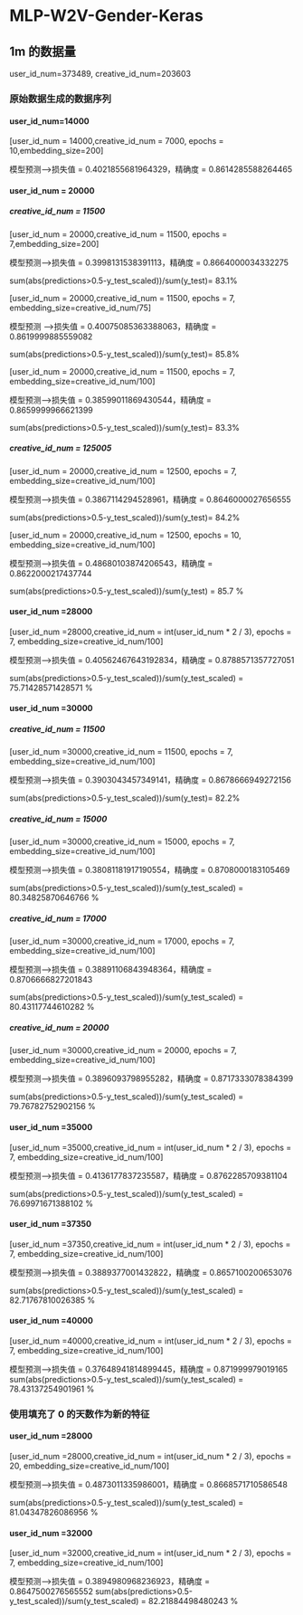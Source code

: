 # MLP-W2V-Gender-Keras

## 1m 的数据量

user_id_num=373489, creative_id_num=203603

### 原始数据生成的数据序列

#### user_id_num=14000

[user_id_num = 14000,creative_id_num = 7000, epochs = 10,embedding_size=200]

模型预测-->损失值 = 0.4021855681964329，精确度 = 0.8614285588264465

#### user_id_num = 20000

##### creative_id_num = 11500

<!-- NOTE:creative_id_num = 11500 接近最优值 随着 creative_id_num 的增长，精确度越来越高，可能是提供的信息越来越多的缘故 -->

[user_id_num = 20000,creative_id_num = 11500, epochs = 7,embedding_size=200]

模型预测-->损失值 = 0.3998131538391113，精确度 = 0.8664000034332275

sum(abs(predictions>0.5-y_test_scaled))/sum(y_test)= 83.1%

[user_id_num = 20000,creative_id_num = 11500, epochs = 7, embedding_size=creative_id_num/75]

模型预测 -->损失值 = 0.40075085363388063，精确度 = 0.8619999885559082

sum(abs(predictions>0.5-y_test_scaled))/sum(y_test)= 85.8%

[user_id_num = 20000,creative_id_num = 11500, epochs = 7, embedding_size=creative_id_num/100]

模型预测-->损失值 = 0.38599011869430544，精确度 = 0.8659999966621399

sum(abs(predictions>0.5-y_test_scaled))/sum(y_test)= 83.3%

##### creative_id_num = 125005

[user_id_num = 20000,creative_id_num = 12500, epochs = 7, embedding_size=creative_id_num/100]

模型预测-->损失值 = 0.3867114294528961，精确度 = 0.8646000027656555

sum(abs(predictions>0.5-y_test_scaled))/sum(y_test)= 84.2%

[user_id_num = 20000,creative_id_num = 12500, epochs = 10, embedding_size=creative_id_num/100]

模型预测-->损失值 = 0.48680103874206543，精确度 = 0.8622000217437744

sum(abs(predictions>0.5-y_test_scaled))/sum(y_test) =  85.7 %

#### user_id_num =28000

<!--NOTE:这个最优，可能是因为 91 天内读取素材数目超过6个：28012，91 天内读取素材数目超过 6 个可以提供充分的分类信息-->

[user_id_num =28000,creative_id_num = int(user_id_num * 2 / 3), epochs = 7, embedding_size=creative_id_num/100]

模型预测-->损失值 = 0.40562467643192834，精确度 = 0.8788571357727051

sum(abs(predictions>0.5-y_test_scaled))/sum(y_test_scaled) =  75.71428571428571 %

#### user_id_num =30000

##### creative_id_num = 11500

[user_id_num =30000,creative_id_num = 11500, epochs = 7, embedding_size=creative_id_num/100]

模型预测-->损失值 = 0.3903043457349141，精确度 = 0.8678666949272156

sum(abs(predictions>0.5-y_test_scaled))/sum(y_test)= 82.2%

##### creative_id_num = 15000

[user_id_num =30000,creative_id_num = 15000, epochs = 7, embedding_size=creative_id_num/100]

模型预测-->损失值 = 0.38081181917190554，精确度 = 0.8708000183105469

sum(abs(predictions>0.5-y_test_scaled))/sum(y_test_scaled) =  80.34825870646766 %

##### creative_id_num = 17000

[user_id_num =30000,creative_id_num = 17000, epochs = 7, embedding_size=creative_id_num/100]

模型预测-->损失值 = 0.38891106843948364，精确度 = 0.8706666827201843

sum(abs(predictions>0.5-y_test_scaled))/sum(y_test_scaled) =  80.43117744610282 %

##### creative_id_num = 20000

[user_id_num =30000,creative_id_num = 20000, epochs = 7, embedding_size=creative_id_num/100]

模型预测-->损失值 = 0.3896093798955282，精确度 = 0.8717333078384399

sum(abs(predictions>0.5-y_test_scaled))/sum(y_test_scaled) =  79.76782752902156 %

#### user_id_num =35000

[user_id_num =35000,creative_id_num = int(user_id_num * 2 / 3), epochs = 7, embedding_size=creative_id_num/100]

模型预测-->损失值 = 0.4136177837235587，精确度 = 0.8762285709381104

sum(abs(predictions>0.5-y_test_scaled))/sum(y_test_scaled) =  76.69971671388102 %

#### user_id_num =37350

[user_id_num =37350,creative_id_num = int(user_id_num * 2 / 3), epochs = 7, embedding_size=creative_id_num/100]

模型预测-->损失值 = 0.3889377001432822，精确度 = 0.8657100200653076

sum(abs(predictions>0.5-y_test_scaled))/sum(y_test_scaled) =  82.71767810026385 %

#### user_id_num =40000

[user_id_num =40000,creative_id_num = int(user_id_num * 2 / 3), epochs = 7, embedding_size=creative_id_num/100]

模型预测-->损失值 = 0.37648941814899445，精确度 = 0.871999979019165
sum(abs(predictions>0.5-y_test_scaled))/sum(y_test_scaled) =  78.43137254901961 %

<!--用户和素材数目增长到一定程度，就不会再增长，是因为新的数据，噪声增加的部分已经超过信息增加的部分-->

### 使用填充了 0 的天数作为新的特征

#### user_id_num =28000

[user_id_num =28000,creative_id_num = int(user_id_num * 2 / 3), epochs = 20, embedding_size=creative_id_num/100]

模型预测-->损失值 = 0.4873011335986001，精确度 = 0.8668571710586548

sum(abs(predictions>0.5-y_test_scaled))/sum(y_test_scaled) =  81.04347826086956 %

#### user_id_num =32000

[user_id_num =32000,creative_id_num = int(user_id_num * 2 / 3), epochs = 7, embedding_size=creative_id_num/100]

模型预测-->损失值 = 0.3894980968236923，精确度 = 0.8647500276565552
sum(abs(predictions>0.5-y_test_scaled))/sum(y_test_scaled) =  82.21884498480243 %

<!-- NOTE:`click_log` 中 `all_log_valid_1m` 中 访问素材次数超过 6 次的用户数=31791，7 次的用户数=24928 访问素材的个数超过 5 个的用户数=35548，6 个的用户数=26771 -->